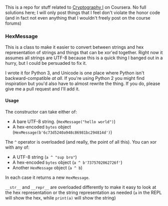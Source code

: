 This is a repo for stuff related to [Cryptography I](https://class.coursera.org/crypto-009/) on Coursera. No full solutions here; I will only post things that I feel don't violate the honor code (and in fact not even anything that I wouldn't freely post on the course forums)

### HexMessage

This is a class to make it easier to convert between strings and hex representation of strings and things that can be xor'ed together. Right now it assumes all strings are UTF-8 because this is a quick thing I banged out in a hurry, but I could be persuaded to fix it.

I wrote it for Python 3, and Unicode is one place where Python isn't backward-compatible *at all*. If you're using Python 2 you might find inspiration but you'd also have to almost rewrite the thing. If you do, please give me a pull request and I'll add it.

#### Usage

The constructor can take either of:

* A bare UTF-8 string. (`HexMessage("hello world")`)
* A hex-encoded `bytes` object (`HexMessage(b'6c73d5240a948c86981bc294814d')`)

The `^` operator is overloaded (and really, the point of all this). You can xor with any of:

* A UTF-8 string (`a ^ "sup bro"`)
* A hex-encoded `bytes` object (`a ^ b'7375702062726f'`)
* Another `HexMessage` object (`a ^ b`)

In each case it returns a new `HexMessage`.

`__str__` and `__repr__` are overloaded differently to make it easy to look at the hex representation or the string representation as needed (`a` in the REPL will show the hex, while `print(a)` will show the string)
